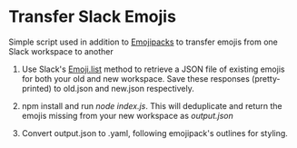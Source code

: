 # Transfer Slack Emojis

Simple script used in addition to [Emojipacks](https://github.com/lambtron/emojipacks) to transfer emojis from one Slack workspace to another

1. Use Slack's [Emoji.list](https://api.slack.com/methods/emoji.list) method to retrieve a JSON file of existing emojis for both your old and new workspace. Save these responses (pretty-printed) to old.json and new.json respectively.

2. npm install and run *node index.js*. This will deduplicate and return the emojis missing from your new workspace as *output.json*

3. Convert output.json to .yaml, following emojipack's outlines for styling.